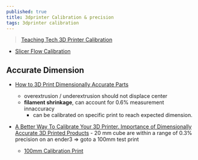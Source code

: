 ```yaml
---
published: true
title: 3dprinter Calibration & precision
tags: 3dprinter calibration
---
```

> [Teaching Tech 3D Printer Calibration](https://teachingtechyt.github.io/calibration.html)

- [Slicer Flow Calibration](https://teachingtechyt.github.io/calibration.html#flow)

## Accurate Dimension

- [How to 3D Print Dimensionally Accurate Parts](https://www.youtube.com/watch?v=0dFThbwAx2Y)
	- overextrusion / underextrusion should not displace center
    - **filament shrinkage**, can account for 0.6% measurement innaccuracy
    	- can be calibrated on specific print to reach expected dimension.
    
- [A Better Way To Calibrate Your 3D Printer. Importance of Dimensionally Accurate 3D Printed Products](https://www.youtube.com/watch?v=lYmFXrmC5p0) - 20 mm cube are within a range of 0.3% precision on an ender3 => goto a 100mm test print
	- [100mm Calibration Print](https://www.thingiverse.com/thing:5020524)
